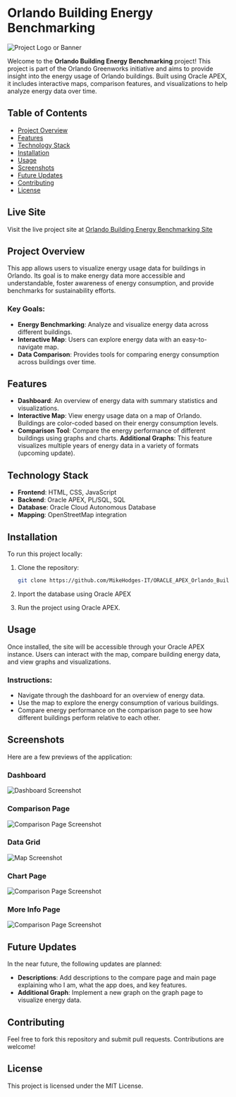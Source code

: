 # Orlando Building Energy Benchmarking

![Project Logo or Banner](Images/ScreenshotHome.png)

Welcome to the **Orlando Building Energy Benchmarking** project! This project is part of the Orlando Greenworks initiative and aims to provide insight into the energy usage of Orlando buildings. Built using Oracle APEX, it includes interactive maps, comparison features, and visualizations to help analyze energy data over time.

## Table of Contents
- [Project Overview](#project-overview)
- [Features](#features)
- [Technology Stack](#technology-stack)
- [Installation](#installation)
- [Usage](#usage)
- [Screenshots](#screenshots)
- [Future Updates](#future-updates)
- [Contributing](#contributing)
- [License](#license)

## Live Site
Visit the live project site at [Orlando Building Energy Benchmarking Site](https://ge3f5e23966b519-apexuniversity.adb.us-ashburn-1.oraclecloudapps.com/ords/r/apex_university_workspace/orlando-building-energy-benchmarking11811110420002001/home)

## Project Overview
This app allows users to visualize energy usage data for buildings in Orlando. Its goal is to make energy data more accessible and understandable, foster awareness of energy consumption, and provide benchmarks for sustainability efforts.

### Key Goals:
- **Energy Benchmarking**: Analyze and visualize energy data across different buildings.
- **Interactive Map**: Users can explore energy data with an easy-to-navigate map.
- **Data Comparison**: Provides tools for comparing energy consumption across buildings over time.

## Features
- **Dashboard**: An overview of energy data with summary statistics and visualizations.
- **Interactive Map**: View energy usage data on a map of Orlando. Buildings are color-coded based on their energy consumption levels.
- **Comparison Tool**: Compare the energy performance of different buildings using graphs and charts.
**Additional Graphs**: This feature visualizes multiple years of energy data in a variety of formats (upcoming update).


## Technology Stack
- **Frontend**: HTML, CSS, JavaScript
- **Backend**: Oracle APEX, PL/SQL, SQL
- **Database**: Oracle Cloud Autonomous Database
- **Mapping**: OpenStreetMap integration

## Installation
To run this project locally:

1. Clone the repository:
    ```bash
    git clone https://github.com/MikeHodges-IT/ORACLE_APEX_Orlando_Building_Data.git
    ```
2. Inport the database using Oracle APEX 

3. Run the project using Oracle APEX.

## Usage
Once installed, the site will be accessible through your Oracle APEX instance. Users can interact with the map, compare building energy data, and view graphs and visualizations.

### Instructions:
- Navigate through the dashboard for an overview of energy data.
- Use the map to explore the energy consumption of various buildings.
- Compare energy performance on the comparison page to see how different buildings perform relative to each other.
  
## Screenshots
Here are a few previews of the application:

### Dashboard
![Dashboard Screenshot](Images/ScreenshotDashboard.png)

### Comparison Page
![Comparison Page Screenshot](Images/ScreenshotCompare.png)

### Data Grid
![Map Screenshot](Images/Grid.png)

### Chart Page
![Comparison Page Screenshot](Images/ScreenshotCharts.png)

### More Info Page
![Comparison Page Screenshot](Images/MoreInfo.png)

## Future Updates
In the near future, the following updates are planned:
- **Descriptions**: Add descriptions to the compare page and main page explaining who I am, what the app does, and key features.
- **Additional Graph**: Implement a new graph on the graph page to visualize energy data.
  
## Contributing
Feel free to fork this repository and submit pull requests. Contributions are welcome!

## License
This project is licensed under the MIT License.
